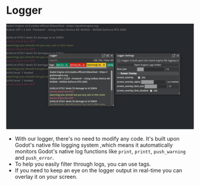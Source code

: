 # Logger

![](assets/logger.png)

- With our logger, there's no need to modify any code. It's built upon Godot's native file logging system ,which means it automatically monitors Godot's native log functions like `print`, `printt`, `push_warning` and `push_error`.
- To help you easily filter through logs, you can use tags.
- If you need to keep an eye on the logger output in real-time you can overlay it on your screen.